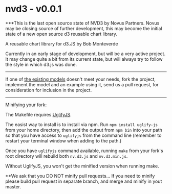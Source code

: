 # nvd3 - v0.0.1

***This is the last open source state of NVD3 by Novus Partners.  Novus may be closing source of further development, this may become the initial state of a new open source d3 reusable chart library.

A reusable chart library for d3.JS by Bob Monteverde

Currently in an early stage of development, but will be a very active project.  It may change quite a bit from its current state, but will always try to follow the style in which d3.js was done.


---

If one of [the existing models](https://github.com/novus/nvd3/tree/master/src/models) doesn't meet your needs, fork the project, implement the model and an example using it, send us a pull request, for consideration for inclusion in the project.

---

Minifying your fork:

The Makefile requires [UglifyJS](https://github.com/mishoo/UglifyJS).

The easist way to install is to install via npm. Run `npm install
uglify-js` from your home directory, then add the output from `npm bin`
into your path so that you have access to `uglifyjs` from the command
line (remember to restart your terminal window when adding to the path.)

Once you have `uglifyjs` command available, running `make` from your
fork's root directory will rebuild both `nv.d3.js` and `nv.d3.min.js`.

Without UglifyJS, you won't get the minified version when running make.

**We ask that you DO NOT minify pull requests... 
If you need to minify please build pull request in separate branch, and
merge and minify in yout master.


